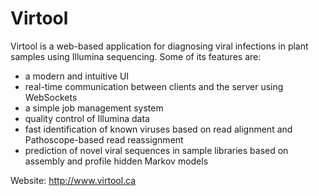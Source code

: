 Virtool
=======

Virtool is a web-based application for diagnosing viral infections in plant samples using Illumina sequencing. Some of
its features are:

  - a modern and intuitive UI
  - real-time communication between clients and the server using WebSockets
  - a simple job management system
  - quality control of Illumina data
  - fast identification of known viruses based on read alignment and Pathoscope-based read reassignment
  - prediction of novel viral sequences in sample libraries based on assembly and profile hidden Markov models
  
Website: http://www.virtool.ca